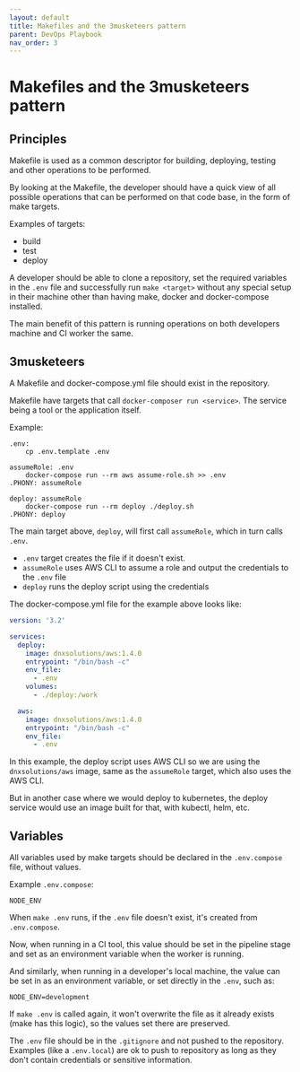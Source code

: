 ```yaml
---
layout: default
title: Makefiles and the 3musketeers pattern
parent: DevOps Playbook
nav_order: 3
---
```


# Makefiles and the 3musketeers pattern

## Principles

Makefile is used as a common descriptor for building, deploying, testing and other operations to be performed.

By looking at the Makefile, the developer should have a quick view of all possible operations that can be performed on that code base, in the form of make targets.

Examples of targets:
* build
* test
* deploy

A developer should be able to clone a repository, set the required variables in the `.env` file and successfully run `make <target>` without any special setup in their machine other than having make, docker and docker-compose installed.

The main benefit of this pattern is running operations on both developers machine and CI worker the same.

## 3musketeers

A Makefile and docker-compose.yml file should exist in the repository.

Makefile have targets that call `docker-composer run <service>`. The service being a tool or the application itself.

Example:

```make
.env:
	cp .env.template .env

assumeRole: .env
	docker-compose run --rm aws assume-role.sh >> .env
.PHONY: assumeRole

deploy: assumeRole
	docker-compose run --rm deploy ./deploy.sh
.PHONY: deploy
```

The main target above, `deploy`, will first call `assumeRole`, which in turn calls `.env`.

* `.env` target creates the file if it doesn't exist.
* `assumeRole` uses AWS CLI to assume a role and output the credentials to the `.env` file
* `deploy` runs the deploy script using the credentials

The docker-compose.yml file for the example above looks like:

```yaml
version: '3.2'

services:
  deploy:
    image: dnxsolutions/aws:1.4.0
    entrypoint: "/bin/bash -c"
    env_file:
      - .env
    volumes:
      - ./deploy:/work

  aws:
    image: dnxsolutions/aws:1.4.0
    entrypoint: "/bin/bash -c"
    env_file:
      - .env
```

In this example, the deploy script uses AWS CLI so we are using the `dnxsolutions/aws` image, same as the `assumeRole` target, which also uses the AWS CLI.

But in another case where we would deploy to kubernetes, the deploy service would use an image built for that, with kubectl, helm, etc.

## Variables

All variables used by make targets should be declared in the `.env.compose` file, without values.

Example `.env.compose`:
```
NODE_ENV
```

When `make .env` runs, if the `.env` file doesn't exist, it's created from `.env.compose`.

Now, when running in a CI tool, this value should be set in the pipeline stage and set as an environment variable when the worker is running.

And similarly, when running in a developer's local machine, the value can be set in as an environment variable, or set directly in the `.env`, such as:

```
NODE_ENV=development
```

If `make .env` is called again, it won't overwrite the file as it already exists (make has this logic), so the values set there are preserved.

The `.env` file should be in the `.gitignore` and not pushed to the repository. Examples (like a `.env.local`) are ok to push to repository as long as they don't contain credentials or sensitive information.